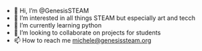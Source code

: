 - 👋 Hi, I’m @GenesisSTEAM
- 👀 I’m interested in all things STEAM but especially art and tecch
- 🌱 I’m currently learning python
- 💞️ I’m looking to collaborate on projects for students
- 📫 How to reach me michele@genesissteam.org

<!---
GenesisSTEAM/GenesisSTEAM is a ✨ special ✨ repository because its `README.md` (this file) appears on your GitHub profile.
You can click the Preview link to take a look at your changes.
--->
